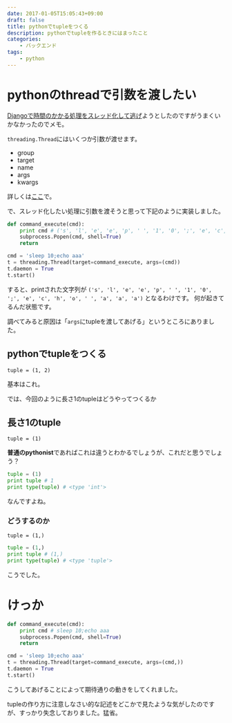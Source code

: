 ```yaml
---
date: 2017-01-05T15:05:43+09:00
draft: false
title: pythonでtupleをつくる
description: pythonでtupleを作るときにはまったこと
categories:
    - バックエンド
tags:
    - python
---
```


# pythonのthreadで引数を渡したい
[Djangoで時間のかかる処理をスレッド化して逃げ](http://d.hatena.ne.jp/salexkidd/20090918)ようとしたのですがうまくいかなかったのでメモ。

`threading.Thread`にはいくつか引数が渡せます。

* group
* target
* name
* args
* kwargs

詳しくは[ここ](http://docs.python.jp/2/library/threading.html)で。

で、スレッド化したい処理に引数を渡そうと思って下記のように実装しました。

```python
def command_execute(cmd):
    print cmd # ('s', 'l', 'e', 'e', 'p', ' ', '1', '0', ';', 'e', 'c', 'h', 'o', ' ', 'a', 'a', 'a')
    subprocess.Popen(cmd, shell=True)
    return

cmd = 'sleep 10;echo aaa'
t = threading.Thread(target=command_execute, args=(cmd))
t.daemon = True
t.start()
```

すると、printされた文字列が
`('s', 'l', 'e', 'e', 'p', ' ', '1', '0', ';', 'e', 'c', 'h', 'o', ' ', 'a', 'a', 'a')`
となるわけです。
何が起きてるんだ状態です。

調べてみると原因は「`args`にtupleを渡してあげる」というところにありました。

## pythonでtupleをつくる

`tuple = (1, 2)`

基本はこれ。

では、今回のように長さ1のtupleはどうやってつくるか

## 長さ1のtuple
`tuple = (1)`

**普通のpythonist**であればこれは違うとわかるでしょうが、これだと思うでしょう？

```python
tuple = (1)
print tuple # 1
print type(tuple) # <type 'int'>
```

なんですよね。

### どうするのか
`tuple = (1,)`

```python
tuple = (1,)
print tuple # (1,)
print type(tuple) # <type 'tuple'>
```

こうでした。

# けっか
```python
def command_execute(cmd):
    print cmd # sleep 10;echo aaa
    subprocess.Popen(cmd, shell=True)
    return

cmd = 'sleep 10;echo aaa'
t = threading.Thread(target=command_execute, args=(cmd,))
t.daemon = True
t.start()
```
こうしてあげることによって期待通りの動きをしてくれました。

tupleの作り方に注意しなさい的な記述をどこかで見たような気がしたのですが、すっかり失念しておりました。猛省。
